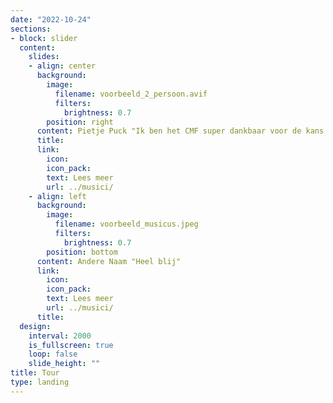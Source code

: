 ```yaml
---
date: "2022-10-24"
sections:
- block: slider
  content:
    slides:
    - align: center
      background:
        image:
          filename: voorbeeld_2_persoon.avif
          filters:
            brightness: 0.7
        position: right
      content: Pietje Puck "Ik ben het CMF super dankbaar voor de kans die ze mij geboden hebben"
      title: 
      link:
        icon: 
        icon_pack: 
        text: Lees meer
        url: ../musici/
    - align: left
      background:
        image:
          filename: voorbeeld_musicus.jpeg
          filters:
            brightness: 0.7
        position: bottom
      content: Andere Naam "Heel blij"
      link:
        icon: 
        icon_pack: 
        text: Lees meer
        url: ../musici/
      title: 
  design:
    interval: 2000
    is_fullscreen: true
    loop: false
    slide_height: ""
title: Tour
type: landing
---
```

